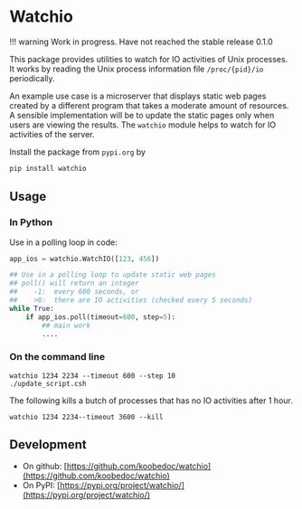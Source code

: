 # Watchio

!!! warning
    Work in progress. Have not reached the stable release 0.1.0


This package provides utilities to watch for IO activities of Unix processes. It works by
reading the Unix process information file `/proc/{pid}/io` periodically.

An example use case is a microserver that displays static web pages created by a different
program that takes a moderate amount of resources. A sensible implementation will be to
update the static pages only when users are viewing the results. The `watchio` module
helps to watch for IO activities of the server.

Install the package from `pypi.org` by
``` python
pip install watchio
```


## Usage

### In Python

Use in a polling loop in code:

```python
app_ios = watchio.WatchIO([123, 456])

## Use in a polling loop to update static web pages
## poll() will return an integer
##    -1:  every 600 seconds, or
##    >0:  there are IO activities (checked every 5 seconds)
while True:
    if app_ios.poll(timeout=600, step=5):
        ## main work
        ....
```


### On the command line

``` shell
watchio 1234 2234 --timeout 600 --step 10
./update_script.csh
```


The following kills a butch of processes that has no IO activities after 1 hour.
``` shell
watchio 1234 2234--timeout 3600 --kill
```



## Development


* On github: [https://github.com/koobedoc/watchio](https://github.com/koobedoc/watchio)
* On PyPI: [https://pypi.org/project/watchio/](https://pypi.org/project/watchio/)